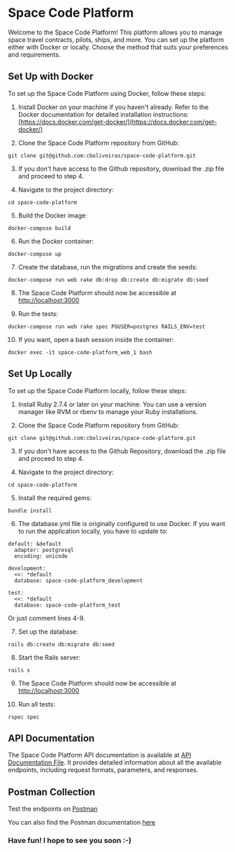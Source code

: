 # Space Code Platform

Welcome to the Space Code Platform! This platform allows you to manage space travel contracts, pilots, ships, and more.
You can set up the platform either with Docker or locally. Choose the method that suits your preferences and requirements.

## Set Up with Docker

To set up the Space Code Platform using Docker, follow these steps:

1. Install Docker on your machine if you haven't already. Refer to the Docker documentation for detailed installation instructions: [https://docs.docker.com/get-docker/](https://docs.docker.com/get-docker/)

2. Clone the Space Code Platform repository from GitHub:

```git clone git@github.com:cboliveiras/space-code-platform.git```

3. If you don't have access to the Github repository, download the .zip file and proceed to step 4.

4. Navigate to the project directory:

```cd space-code-platform```

5. Build the Docker image:

```docker-compose build```

6. Run the Docker container:

```docker-compose up```

7. Create the database, run the migrations and create the seeds:

```docker-compose run web rake db:drop db:create db:migrate db:seed```

8. The Space Code Platform should now be accessible at [http://localhost:3000](http://localhost:3000)

9. Run the tests:

```docker-compose run web rake spec PGUSER=postgres RAILS_ENV=test```

10. If you want, open a bash session inside the container:

```docker exec -it space-code-platform_web_1 bash```

## Set Up Locally

To set up the Space Code Platform locally, follow these steps:

1. Install Ruby 2.7.4 or later on your machine. You can use a version manager like RVM or rbenv to manage your Ruby installations.

2. Clone the Space Code Platform repository from GitHub:

```git clone git@github.com:cboliveiras/space-code-platform.git```

3. If you don't have access to the Github Repository, download the .zip file and proceed to step 4.

4. Navigate to the project directory:

```cd space-code-platform```

5. Install the required gems:

```bundle install```

6. The database.yml file is originally configured to use Docker. If you want to run the application locally, you have to update to:

```
default: &default
  adapter: postgresql
  encoding: unicode

development:
  <<: *default
  database: space-code-platform_development

test:
  <<: *default
  database: space-code-platform_test
```

Or just comment lines 4-9.

7. Set up the database:

```rails db:create db:migrate db:seed```

8. Start the Rails server:

```rails s```

9. The Space Code Platform should now be accessible at [http://localhost:3000](http://localhost:3000)

10. Run all tests:

```rspec spec```

## API Documentation

The Space Code Platform API documentation is available at [API Documentation File](https://github.com/cboliveiras/space-code-platform/blob/main/API_Documentation.md). It provides detailed information about all the available endpoints, including request formats, parameters, and responses.

## Postman Collection

Test the endpoints on [Postman](https://cboliveiras.postman.co/workspace/New-Team-Workspace~1b824ad1-9e36-4ad8-a727-9110ae009b69/collection/18541010-9797c096-020e-4f88-a14f-0ead66466d22?action=share&creator=18541010)

You can also find the Postman documentation [here](https://documenter.getpostman.com/view/18541010/2s93z5AkVA)


### Have fun! I hope to see you soon :-)
